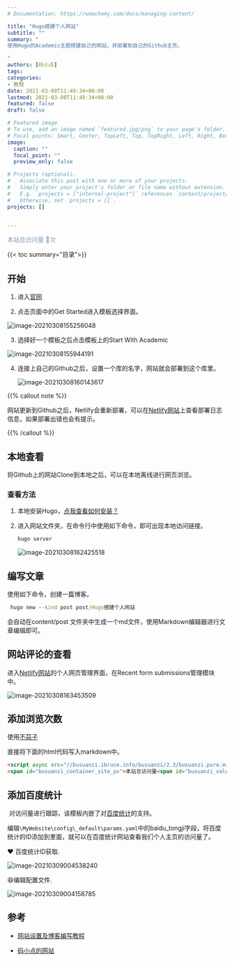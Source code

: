 ```yaml
---
# Documentation: https://wowchemy.com/docs/managing-content/

title: "Hugo搭建个人网站"
subtitle: ""
summary: "
使用Hugo的Academic主题搭建自己的网站，并部署到自己的Github主页。

"
authors: [码小点]
tags: 
categories: 
- 教程
date: 2021-03-08T11:49:34+08:00
lastmod: 2021-03-08T11:49:34+08:00
featured: false
draft: false

# Featured image
# To use, add an image named `featured.jpg/png` to your page's folder.
# Focal points: Smart, Center, TopLeft, Top, TopRight, Left, Right, BottomLeft, Bottom, BottomRight.
image:
  caption: ""
  focal_point: ""
  preview_only: false

# Projects (optional).
#   Associate this post with one or more of your projects.
#   Simply enter your project's folder or file name without extension.
#   E.g. `projects = ["internal-project"]` references `content/project/deep-learning/index.md`.
#   Otherwise, set `projects = []`.
projects: []


---
```



<script async src="//busuanzi.ibruce.info/busuanzi/2.3/busuanzi.pure.mini.js"></script>
<span id="busuanzi_container_site_pv" style="color:#829fbc;font-size:14px">本站总访问量 :eyes:<span id="busuanzi_value_site_pv"></span>次</span>


{{< toc summary="目录">}}

 

## 开始

1. 进入[官网](https://themes.gohugo.io/academic/)

2. 点击页面中的Get Started进入模板选择界面。

![image-20210308155256048](image-20210308155256048.png)

3. 选择好一个模板之后点击模板上的Start With Academic

![image-20210308155944191](image-20210308155944191.png)

4. 连接上自己的Github之后，设置一个库的名字，网站就会部署到这个库里。

   ![image-20210308160143617](image-20210308160143617.png)





{{% callout note %}} 

网站更新到Github之后，Netlify会重新部署，可以在[Netlify网站](https://app.netlify.com/)上查看部署日志信息，如果部署出错也会有提示。

 {{% /callout %}}

## 本地查看

将Github上的网站Clone到本地之后，可以在本地离线进行网页浏览。

### 查看方法

1. 本地安装Hugo，[点我查看如何安装？](https://gohugo.io/getting-started/installing/)

2. 进入网站文件夹，在命令行中使用如下命令，即可出现本地访问链接。

   ```cmd
   hugo server
   ```

   ![image-20210308162425518](image-20210308162425518.png)

## 编写文章

使用如下命令，创建一篇博客。

```cmd
 hugo new --kind post post/Hugo搭建个人网站
```

会自动在content/post 文件夹中生成一个md文件，使用Markdown编辑器进行文章编辑即可。

## 网站评论的查看

进入[Netlify网站](https://app.netlify.com/)的个人网页管理界面，在Recent form submissions管理模块中。

![image-20210308163453509](image-20210308163453509.png)



## 添加浏览次数

使用[不蒜子](https://busuanzi.ibruce.info/)

直接将下面的html代码写入markdown中。

```html
<script async src="//busuanzi.ibruce.info/busuanzi/2.3/busuanzi.pure.mini.js"></script>
<span id="busuanzi_container_site_pv">本站总访问量<span id="busuanzi_value_site_pv"></span>次</span>
```

## 添加百度统计

​		对访问量进行跟踪，该模板内嵌了对[百度统计](https://tongji.baidu.com/)的支持。

​		编辑`\MyWebsite\config\_default\params.yaml`中的baidu_tongji字段，将百度统计的ID添加到里面，就可以在百度统计网站查看我们个人主页的访问量了。

❤️  百度统计ID获取.

![image-20210309004538240](image-20210309004538240.png)

😄编辑配置文件.

![image-20210309004158785](image-20210309004158785.png)

## 参考

- [网站设置及博客编写教程](https://wowchemy.com/docs/)

- [码小点的网站](https://heath.netlify.app/)








